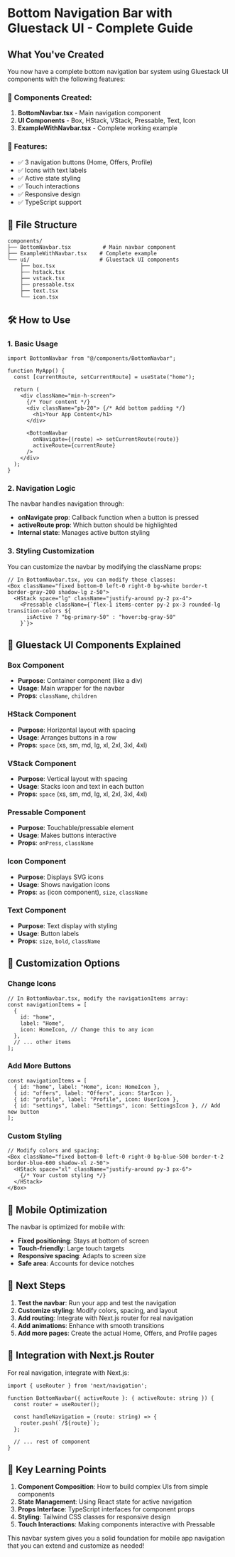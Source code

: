 # Bottom Navigation Bar with Gluestack UI - Complete Guide

## What You've Created

You now have a complete bottom navigation bar system using Gluestack UI components with the following features:

### 🎯 **Components Created:**
1. **BottomNavbar.tsx** - Main navigation component
2. **UI Components** - Box, HStack, VStack, Pressable, Text, Icon
3. **ExampleWithNavbar.tsx** - Complete working example

### 🚀 **Features:**
- ✅ 3 navigation buttons (Home, Offers, Profile)
- ✅ Icons with text labels
- ✅ Active state styling
- ✅ Touch interactions
- ✅ Responsive design
- ✅ TypeScript support

## 📁 **File Structure**
```
components/
├── BottomNavbar.tsx          # Main navbar component
├── ExampleWithNavbar.tsx    # Complete example
└── ui/                      # Gluestack UI components
    ├── box.tsx
    ├── hstack.tsx
    ├── vstack.tsx
    ├── pressable.tsx
    ├── text.tsx
    └── icon.tsx
```

## 🛠 **How to Use**

### 1. **Basic Usage**
```tsx
import BottomNavbar from "@/components/BottomNavbar";

function MyApp() {
  const [currentRoute, setCurrentRoute] = useState("home");

  return (
    <div className="min-h-screen">
      {/* Your content */}
      <div className="pb-20"> {/* Add bottom padding */}
        <h1>Your App Content</h1>
      </div>
      
      <BottomNavbar 
        onNavigate={(route) => setCurrentRoute(route)}
        activeRoute={currentRoute}
      />
    </div>
  );
}
```

### 2. **Navigation Logic**
The navbar handles navigation through:
- **onNavigate prop**: Callback function when a button is pressed
- **activeRoute prop**: Which button should be highlighted
- **Internal state**: Manages active button styling

### 3. **Styling Customization**
You can customize the navbar by modifying the className props:

```tsx
// In BottomNavbar.tsx, you can modify these classes:
<Box className="fixed bottom-0 left-0 right-0 bg-white border-t border-gray-200 shadow-lg z-50">
  <HStack space="lg" className="justify-around py-2 px-4">
    <Pressable className={`flex-1 items-center py-2 px-3 rounded-lg transition-colors ${
      isActive ? "bg-primary-50" : "hover:bg-gray-50"
    }`}>
```

## 🎨 **Gluestack UI Components Explained**

### **Box Component**
- **Purpose**: Container component (like a div)
- **Usage**: Main wrapper for the navbar
- **Props**: `className`, `children`

### **HStack Component** 
- **Purpose**: Horizontal layout with spacing
- **Usage**: Arranges buttons in a row
- **Props**: `space` (xs, sm, md, lg, xl, 2xl, 3xl, 4xl)

### **VStack Component**
- **Purpose**: Vertical layout with spacing  
- **Usage**: Stacks icon and text in each button
- **Props**: `space` (xs, sm, md, lg, xl, 2xl, 3xl, 4xl)

### **Pressable Component**
- **Purpose**: Touchable/pressable element
- **Usage**: Makes buttons interactive
- **Props**: `onPress`, `className`

### **Icon Component**
- **Purpose**: Displays SVG icons
- **Usage**: Shows navigation icons
- **Props**: `as` (icon component), `size`, `className`

### **Text Component**
- **Purpose**: Text display with styling
- **Usage**: Button labels
- **Props**: `size`, `bold`, `className`

## 🔧 **Customization Options**

### **Change Icons**
```tsx
// In BottomNavbar.tsx, modify the navigationItems array:
const navigationItems = [
  {
    id: "home",
    label: "Home",
    icon: HomeIcon, // Change this to any icon
  },
  // ... other items
];
```

### **Add More Buttons**
```tsx
const navigationItems = [
  { id: "home", label: "Home", icon: HomeIcon },
  { id: "offers", label: "Offers", icon: StarIcon },
  { id: "profile", label: "Profile", icon: UserIcon },
  { id: "settings", label: "Settings", icon: SettingsIcon }, // Add new button
];
```

### **Custom Styling**
```tsx
// Modify colors and spacing:
<Box className="fixed bottom-0 left-0 right-0 bg-blue-500 border-t-2 border-blue-600 shadow-xl z-50">
  <HStack space="xl" className="justify-around py-3 px-6">
    {/* Your custom styling */}
  </HStack>
</Box>
```

## 📱 **Mobile Optimization**

The navbar is optimized for mobile with:
- **Fixed positioning**: Stays at bottom of screen
- **Touch-friendly**: Large touch targets
- **Responsive spacing**: Adapts to screen size
- **Safe area**: Accounts for device notches

## 🚀 **Next Steps**

1. **Test the navbar**: Run your app and test the navigation
2. **Customize styling**: Modify colors, spacing, and layout
3. **Add routing**: Integrate with Next.js router for real navigation
4. **Add animations**: Enhance with smooth transitions
5. **Add more pages**: Create the actual Home, Offers, and Profile pages

## 🔗 **Integration with Next.js Router**

For real navigation, integrate with Next.js:

```tsx
import { useRouter } from 'next/navigation';

function BottomNavbar({ activeRoute }: { activeRoute: string }) {
  const router = useRouter();
  
  const handleNavigation = (route: string) => {
    router.push(`/${route}`);
  };
  
  // ... rest of component
}
```

## 🎯 **Key Learning Points**

1. **Component Composition**: How to build complex UIs from simple components
2. **State Management**: Using React state for active navigation
3. **Props Interface**: TypeScript interfaces for component props
4. **Styling**: Tailwind CSS classes for responsive design
5. **Touch Interactions**: Making components interactive with Pressable

This navbar system gives you a solid foundation for mobile app navigation that you can extend and customize as needed!
